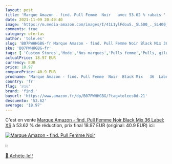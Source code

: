 ```yaml
---
layout: post
title: 'Marque Amazon - find. Pull Femme  Noir   avec 53.62 % rabais '
date: 2021-11-09 20:49:40
image: 'https://m.media-amazon.com/images/I/41L1ylFdouS._SL500_._SL400_.jpg'
comments: true
category: ofertas
author: 'tole.es'
slug: 'B07PWHHGBG-fr Marque Amazon - find. Pull Femme Noir Black Mix 36 Label: XS'
sku: 'B07PWHHGBG-fr'
tags: [ 'Custom Stores','Mode','Nos marques','Pulls femme','Pulls, gilets et sweats femme','Specialty Stores','Vêtements','Vêtements femme','find.', ]
actualPrice: 18.97 EUR
currency: EUR
price: 18.97
comparePrice: 40.9 EUR
prodname: 'Marque Amazon - find. Pull Femme  Noir  Black Mix   36  Label: XS'
country: 'fr'
flag: '🇫🇷'
brand: 'find.'
buyurl: 'https://www.amazon.fr/dp/B07PWHHGBG/?tag=tolees0d-21'
descuento: '53.62'
average: '18.97'
---
```


C'est en vente [Marque Amazon - find. Pull Femme  Noir  Black Mix   36  Label: XS](https://www.amazon.fr/dp/B07PWHHGBG/?tag=tolees0d-21)  à  53.62 % de réduction, prix final  18.97 EUR (original: 40.9 EUR) ici:

[![Marque Amazon - find. Pull Femme  Noir  ](https://m.media-amazon.com/images/I/41L1ylFdouS._SL500_._SL400_.jpg)](https://www.amazon.fr/dp/B07PWHHGBG/?tag=tolees0d-21)

ℹ️:


[🛒 Achète-le!!](https://www.amazon.fr/dp/B07PWHHGBG/?tag=tolees0d-21)
